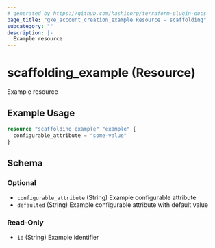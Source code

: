 ```yaml
---
# generated by https://github.com/hashicorp/terraform-plugin-docs
page_title: "gke_account_creation_example Resource - scaffolding"
subcategory: ""
description: |-
  Example resource
---
```


# scaffolding_example (Resource)

Example resource

## Example Usage

```terraform
resource "scaffolding_example" "example" {
  configurable_attribute = "some-value"
}
```

<!-- schema generated by tfplugindocs -->
## Schema

### Optional

- `configurable_attribute` (String) Example configurable attribute
- `defaulted` (String) Example configurable attribute with default value

### Read-Only

- `id` (String) Example identifier
